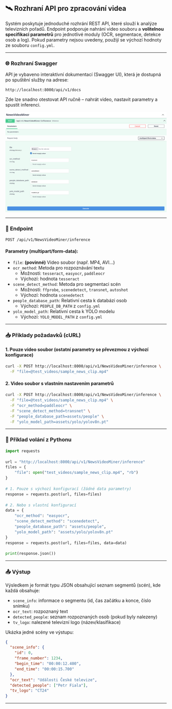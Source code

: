 ## 🛰 Rozhraní API pro zpracování videa

Systém poskytuje jednoduché rozhrání REST API, které slouží k analýze televizních pořadů. Endpoint podporuje nahrání video souboru a **volitelnou specifikaci parametrů** pro jednotlivé moduly (OCR, segmentace, detekce osob a log). Pokud parametry nejsou uvedeny, použijí se výchozí hodnoty ze souboru `config.yml`.

---

### 🌐 Rozhraní Swagger

API je vybaveno interaktivní dokumentací (Swagger UI), která je dostupná po spuštění služby na adrese:

```
http://localhost:8000/api/v1/docs
```

Zde lze snadno otestovat API ručně – nahrát video, nastavit parametry a spustit inferenci.

![Swagger UI](imgs/swagger.png)

---

### 🔁 Endpoint

```
POST /api/v1/NewsVideoMiner/inference
```

#### Parametry (multipart/form-data):

- `file`: **(povinné)** Video soubor (např. MP4, AVI…)
- `ocr_method`: Metoda pro rozpoznávání textu
  - Možnosti: `tesseract`, `easyocr`, `paddleocr`
  - Výchozí: hodnota `tesseract`
- `scene_detect_method`: Metoda pro segmentaci scén
  - Možnosti: `ffprobe`, `scenedetect`, `transnet`, `autoshot`
  - Výchozí: hodnota `scenedetect`
- `people_database_path`: Relativní cesta k databázi osob
  - Výchozí: `PEOPLE_DB_PATH` z `config.yml`
- `yolo_model_path`: Relativní cesta k YOLO modelu
  - Výchozí: `YOLO_MODEL_PATH` z `config.yml`

---

### 📥 Příklady požadavků (cURL)

#### 1. Pouze video soubor (ostatní parametry se převezmou z výchozí konfigurace)

```bash
curl -X POST http://localhost:8000/api/v1/NewsVideoMiner/inference \
  -F "file=@test_videos/sample_news_clip.mp4"
```

#### 2. Video soubor s vlastním nastavením parametrů

```bash
curl -X POST http://localhost:8000/api/v1/NewsVideoMiner/inference \
  -F "file=@test_videos/sample_news_clip.mp4" \
  -F "ocr_method=paddleocr" \
  -F "scene_detect_method=transnet" \
  -F "people_database_path=assets/people" \
  -F "yolo_model_path=assets/yolo/yolov8n.pt"
```

---

### 🐍 Příklad volání z Pythonu

```python
import requests

url = "http://localhost:8000/api/v1/NewsVideoMiner/inference"
files = {
    "file": open("test_videos/sample_news_clip.mp4", "rb")
}

# 1. Pouze s výchozí konfigurací (žádné data parametry)
response = requests.post(url, files=files)

# 2. Nebo s vlastní konfigurací
data = {
    "ocr_method": "easyocr",
    "scene_detect_method": "scenedetect",
    "people_database_path": "assets/people",
    "yolo_model_path": "assets/yolo/yolov8n.pt"
}
response = requests.post(url, files=files, data=data)

print(response.json())
```

---

### 📤 Výstup

Výsledkem je formát typu JSON obsahující seznam segmentů (scén), kde každá obsahuje:

- `scene_info`: informace o segmentu (id, čas začátku a konce, číslo snímku)
- `ocr_text`: rozpoznaný text
- `detected_people`: seznam rozpoznaných osob (pokud byly nalezeny)
- `tv_logo`: nalezené televizní logo (název/klasifikace)

Ukázka jedné scény ve výstupu:

```json
{
  "scene_info": {
    "id": 0,
    "frame_number": 1234,
    "begin_time": "00:00:12.400",
    "end_time": "00:00:15.700"
  },
  "ocr_text": "Události České televize",
  "detected_people": ["Petr Fiala"],
  "tv_logo": "CT24"
}
```

---
